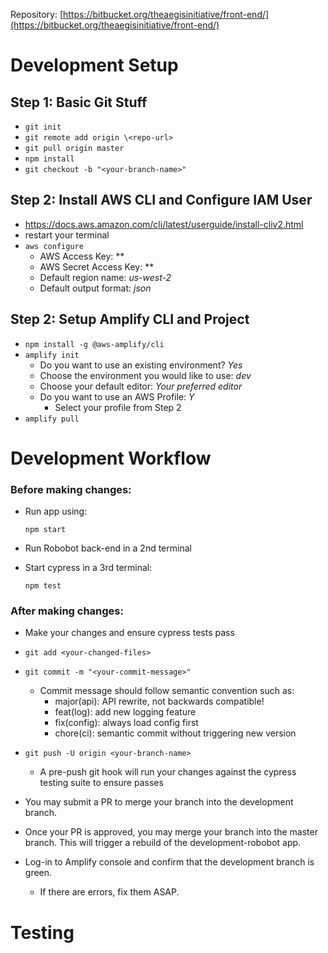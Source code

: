 Repository: [https://bitbucket.org/theaegisinitiative/front-end/](https://bitbucket.org/theaegisinitiative/front-end/)

# Development Setup

## Step 1: Basic Git Stuff

- `git init`
- `git remote add origin \<repo-url>`
- `git pull origin master`
- `npm install`
- `git checkout -b "<your-branch-name>"`

## Step 2: Install AWS CLI and Configure IAM User

- https://docs.aws.amazon.com/cli/latest/userguide/install-cliv2.html
- restart your terminal
- `aws configure`
  - AWS Access Key: \*\*
  - AWS Secret Access Key: \*\*
  - Default region name: _us-west-2_
  - Default output format: _json_

## Step 2: Setup Amplify CLI and Project

- `npm install -g @aws-amplify/cli`
- `amplify init`
  - Do you want to use an existing environment? _Yes_
  - Choose the environment you would like to use: _dev_
  - Choose your default editor: _Your preferred editor_
  - Do you want to use an AWS Profile: _Y_
    - Select your profile from Step 2
- `amplify pull`

# Development Workflow

### Before making changes:

- Run app using:

  `npm start`

- Run Robobot back-end in a 2nd terminal

- Start cypress in a 3rd terminal:

  `npm test`

### After making changes:

- Make your changes and ensure cypress tests pass

- `git add <your-changed-files>`
- `git commit -m "<your-commit-message>"`

  - Commit message should follow semantic convention such as:
    - major(api): API rewrite, not backwards compatible!
    - feat(log): add new logging feature
    - fix(config): always load config first
    - chore(ci): semantic commit without triggering new version

- `git push -U origin <your-branch-name>`

  - A pre-push git hook will run your changes against the cypress testing suite to ensure passes

- You may submit a PR to merge your branch into the development branch.

- Once your PR is approved, you may merge your branch into the master branch. This will trigger a rebuild of the development-robobot app.

- Log-in to Amplify console and confirm that the development branch is green.
  - If there are errors, fix them ASAP.

# Testing
